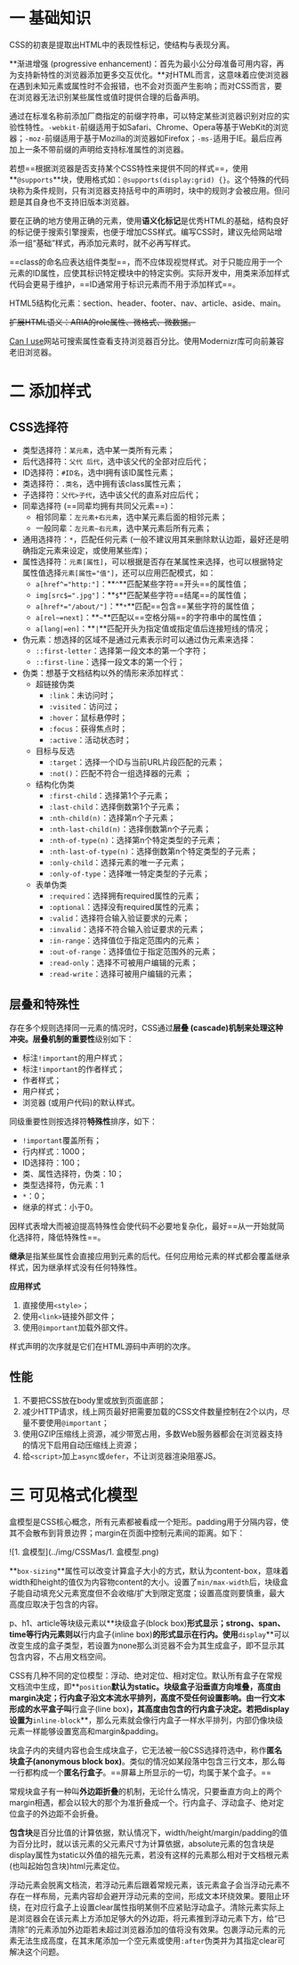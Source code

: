 # 一 基础知识

CSS的初衷是提取出HTML中的表现性标记，使结构与表现分离。

**渐进增强 (progressive enhancement)：首先为最小公分母准备可用内容，再为支持新特性的浏览器添加更多交互优化。**对HTML而言，这意味着应使浏览器在遇到未知元素或属性时不会报错，也不会对页面产生影响；而对CSS而言，要在浏览器无法识别某些属性或值时提供合理的后备声明。

通过在标准名称前添加厂商指定的前缀字符串，可以特定某些浏览器识别对应的实验性特性。`-webkit-`前缀适用于如Safari、Chrome、Opera等基于WebKit的浏览器；`-moz-`前缀适用于基于Mozilla的浏览器如Firefox；`-ms-`适用于IE。最后应再加上一条不带前缀的声明给支持标准属性的浏览器。

若想==根据浏览器是否支持某个CSS特性来提供不同的样式==，使用**`@supports`**块，使用格式如：`@supports(display:grid) {}`。这个特殊的代码块称为条件规则，只有浏览器支持括号中的声明时，块中的规则才会被应用。但问题是其自身也不支持旧版本浏览器。

要在正确的地方使用正确的元素，使用**语义化标记**是优秀HTML的基础，结构良好的标记便于搜索引擎搜索，也便于增加CSS样式。编写CSS时，建议先给网站增添一组“基础”样式，再添加元素时，就不必再写样式。

==class的命名应表达组件类型==，而不应体现视觉样式。对于只能应用于一个元素的ID属性，应使其标识特定模块中的特定实例。实际开发中，用类来添加样式代码会更易于维护，==ID通常用于标识元素而不用于添加样式==。

HTML5结构化元素：section、header、footer、nav、article、aside、main。

~~扩展HTML语义：ARIA的role属性、微格式、微数据。~~<!--没太看懂，需要再次查阅相关资料理解。-->

[Can I use](https://www.caniuse.com/)网站可搜索属性查看支持浏览器百分比。使用Modernizr库可向前兼容老旧浏览器。

# 二 添加样式

## CSS选择符

- 类型选择符：`某元素`，选中某一类所有元素；
- 后代选择符：`父代 后代`，选中该父代的全部对应后代；
- ID选择符：`#ID名`，选中I拥有该ID属性元素；
- 类选择符：`.类名`，选中拥有该class属性元素；
- 子选择符：`父代>子代`，选中该父代的直系对应后代；
- 同辈选择符 (==同辈均拥有共同父元素==)：
  - 相邻同辈：`左元素+右元素`，选中某元素后面的相邻元素；
  - 一般同辈：`左元素~右元素`，选中某元素后所有元素；
- 通用选择符：`*`，匹配任何元素 (一般不建议用其来删除默认边距，最好还是明确指定元素来设定，或使用某些库)；
- 属性选择符：`元素[属性]`，可以根据是否存在某属性来选择，也可以根据特定属性值选择`元素[属性="值"]`，还可以应用匹配模式，如：
  - `a[href^="http:"]`：**`^`**匹配某些字符==开头==的属性值；
  - `img[src$=".jpg"]`：**`$`**匹配某些字符==结尾==的属性值；
  - `a[href*="/about/"]`：**`*`**匹配==包含==某些字符的属性值；
  - `a[rel~=next]`：**`~`**匹配以==空格分隔==的字符串中的属性值；
  - `a[lang|=en]`：**`|`**匹配开头为指定值或指定值后连接短线的情况；
- 伪元素：想选择的区域不是通过元素表示时可以通过伪元素来选择：
  - `::first-letter`：选择第一段文本的第一个字符；
  - `::first-line`：选择一段文本的第一个行；
- 伪类：想基于文档结构以外的情形来添加样式：
  - 超链接伪类
    - `:link`：未访问时；
    - `:visited`：访问过；
    - `:hover`：鼠标悬停时；
    - `:focus`：获得焦点时；
    - `:active`：活动状态时；
  - 目标与反选
    - `:target`：选择一个ID与当前URL片段匹配的元素；
    -  `:not()`：匹配不符合一组选择器的元素 ；
  - 结构化伪类
    - `:first-child`：选择第1个子元素；
    - `:last-child`：选择倒数第1个子元素；
    - `:nth-child(n)`：选择第n个子元素；
    - `:nth-last-child(n)`：选择倒数第n个子元素；
    - `:nth-of-type(n)`：选择第n个特定类型的子元素；
    - `:nth-last-of-type(n)`：选择倒数第n个特定类型的子元素；
    - `:only-child`：选择元素的唯一子元素；
    - `:only-of-type`：选择唯一特定类型的子元素；
  - 表单伪类
    - `:required`：选择拥有required属性的元素；
    - `:optional`：选择没有required属性的元素；
    - `:valid`：选择符合输入验证要求的元素；
    - `:invalid`：选择不符合输入验证要求的元素；
    - `:in-range`：选择值位于指定范围内的元素；
    - `:out-of-range`：选择值位于指定范围外的元素；
    - `:read-only`：选择不可被用户编辑的元素；
    - `:read-write`：选择可被用户编辑的元素；



## 层叠和特殊性

存在多个规则选择同一元素的情况时，CSS通过**层叠 (cascade)**机制来处理这种冲突。层叠机制的**重要性**级别如下：

- 标注`!important`的用户样式；
- 标注`!important`的作者样式；
- 作者样式；
- 用户样式；
- 浏览器 (或用户代码)的默认样式。

同级重要性则按选择符**特殊性**排序，如下：

- `!important`覆盖所有；
- 行内样式：1000；
- ID选择符：100；
- 类、属性选择符，伪类：10；
- 类型选择符，伪元素：1
- `*`：0；
- 继承的样式：小于0。

因样式表增大而被迫提高特殊性会使代码不必要地复杂化，最好==从一开始就简化选择符，降低特殊性==。

**继承**是指某些属性会直接应用到元素的后代。任何应用给元素的样式都会覆盖继承样式，因为继承样式没有任何特殊性。



**应用样式**

1. 直接使用`<style>`；
2. 使用`<link>`链接外部文件；
3. 使用`@important`加载外部文件。

样式声明的次序就是它们在HTML源码中声明的次序。



## 性能

1. 不要把CSS放在body里或放到页面底部；
2. 减少HTTP请求，线上网页最好把需要加载的CSS文件数量控制在2个以内，尽量不要使用`@important`；
3. 使用GZIP压缩线上资源，减少带宽占用，多数Web服务器都会在浏览器支持的情况下启用自动压缩线上资源；
4. 给`<script>`加上`async`或`defer`，不让浏览器渲染阻塞JS。



# 三 可见格式化模型

盒模型是CSS核心概念，所有元素都被看成一个矩形。padding用于分隔内容，使其不会散布到背景边界；margin在页面中控制元素间的距离。如下：

![1. 盒模型](../img/CSSMas/1. 盒模型.png)

**`box-sizing`**属性可以改变计算盒子大小的方式，默认为content-box，意味着width和height的值仅为内容物content的大小。设置了`min/max-width`后，块级盒子能自动填充父元素宽度但不会收缩/扩大到限定宽度；设置高度则要慎重，最大高度应取决于包含的内容。

p、h1、article等块级元素以**块级盒子(block box)**形式显示；strong、span、time等行内元素则以**行内盒子(inline box)**的形式显示在行内。使用**`display`**可以改变生成的盒子类型，若设置为none那么浏览器不会为其生成盒子，即不显示其包含内容，不占用文档空间。

CSS有几种不同的定位模型：浮动、绝对定位、相对定位。默认所有盒子在常规文档流中生成，即**`position`**默认为static。块级盒子沿垂直方向堆叠，高度由margin决定；行内盒子沿文本流水平排列，高度不受任何设置影响。由一行文本形成的水平盒子叫**行盒子(line box)**，其高度由包含的行内盒子决定。若把display设置为**`inline-block`**，那么元素就会像行内盒子一样水平排列，内部仍像块级元素一样能够设置宽高和margin&padding。

块盒子内的夹缝内容也会生成块盒子，它无法被一般CSS选择符选中，称作**匿名块盒子(anonymous block box)**。类似的情况如某段落中包含三行文本，那么每一行都构成一个**匿名行盒子**。==屏幕上所显示的一切，均属于某个盒子。==

常规块盒子有一种叫**外边距折叠**的机制，无论什么情况，只要垂直方向上的两个margin相遇，都会以较大的那个为准折叠成一个。行内盒子、浮动盒子、绝对定位盒子的外边距不会折叠。

**包含块**是百分比值的计算依据，默认情况下，width/height/margin/padding的值为百分比时，就以该元素的父元素尺寸为计算依据，absolute元素的包含块是display属性为static以外值的祖先元素，若没有这样的元素那么相对于文档根元素(也叫起始包含块)html元素定位。

浮动元素会脱离文档流，若浮动元素后跟着常规元素，该元素盒子会当浮动元素不存在一样布局，元素内容却会避开浮动元素的空间，形成文本环绕效果。要阻止环绕，在对应行盒子上设置clear属性指明某侧不应紧贴浮动盒子。清除元素实际上是浏览器会在该元素上方添加足够大的外边距，将元素推到浮动元素下方，给“已清除”的元素添加外边距若未超过浏览器添加的值将没有效果。包裹浮动元素的元素无法生成高度，在其末尾添加一个空元素或使用`:after`伪类并为其指定clear可解决这个问题。














